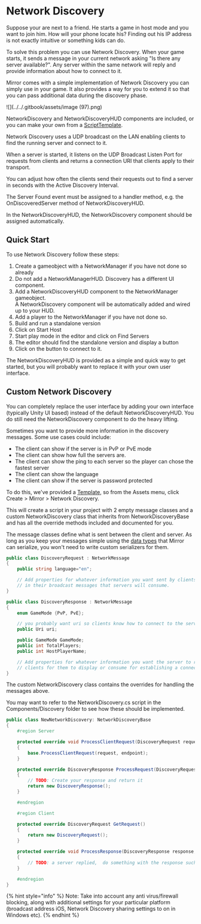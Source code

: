 # Network Discovery

Suppose your are next to a friend. He starts a game in host mode and you want to join him. How will your phone locate his? Finding out his IP address is not exactly intuitive or something kids can do.

To solve this problem you can use Network Discovery. When your game starts, it sends a message in your current network asking "Is there any server available?". Any server within the same network will reply and provide information about how to connect to it.

Mirror comes with a simple implementation of Network Discovery you can simply use in your game. It also provides a way for you to extend it so that you can pass additional data during the discovery phase.

![](../../.gitbook/assets/image (97).png)

NetworkDiscovery and NetworkDiscoveryHUD components are included, or you can make your own from a [ScriptTemplate](../general/script-templates.md).

Network Discovery uses a UDP broadcast on the LAN enabling clients to find the running server and connect to it.

When a server is started, it listens on the UDP Broadcast Listen Port for requests from clients and returns a connection URI that clients apply to their transport.

You can adjust how often the clients send their requests out to find a server in seconds with the Active Discovery Interval.

The Server Found event must be assigned to a handler method, e.g. the OnDiscoveredServer method of NetworkDiscoveryHUD.

In the NetworkDiscoveryHUD, the NetworkDiscovery component should be assigned automatically.

## Quick Start <a href="#quick-start" id="quick-start"></a>

To use Network Discovery follow these steps:

1. Create a gameobject with a NetworkManager if you have not done so already
2. Do not add a NetworkManagerHUD. Discovery has a different UI component.
3. Add a NetworkDiscoveryHUD component to the NetworkManager gameobject.\
   &#x20;A NetworkDiscovery component will be automatically added and wired up to your HUD.
4. Add a player to the NetworkManager if you have not done so.
5. Build and run a standalone version
6. Click on Start Host
7. Start play mode in the editor and click on Find Servers
8. The editor should find the standalone version and display a button
9. Click on the button to connect to it.

The NetworkDiscoveryHUD is provided as a simple and quick way to get started, but you will probably want to replace it with your own user interface.

## Custom Network Discovery <a href="#custom-network-discovery" id="custom-network-discovery"></a>

You can completely replace the user interface by adding your own interface (typically Unity UI based) instead of the default NetworkDiscoveryHUD. You do still need the NetworkDiscovery component to do the heavy lifting.

Sometimes you want to provide more information in the discovery messages. Some use cases could include:

- The client can show if the server is in PvP or PvE mode
- The client can show how full the servers are.
- The client can show the ping to each server so the player can chose the fastest server
- The client can show the language
- The client can show if the server is password protected

To do this, we've provided a [Template](../general/script-templates.md), so from the Assets menu, click Create > Mirror > Network Discovery.

This will create a script in your project with 2 empty message classes and a custom NetworkDiscovery class that inherits from NetworkDiscoveryBase and has all the override methods included and documented for you.

The message classes define what is sent between the client and server. As long as you keep your messages simple using the [data types](../guides/data-types.md) that Mirror can serialize, you won't need to write custom serializers for them.

```csharp
public class DiscoveryRequest : NetworkMessage
{
    public string language="en";

    // Add properties for whatever information you want sent by clients
    // in their broadcast messages that servers will consume.
}

public class DiscoveryResponse : NetworkMessage
{
    enum GameMode {PvP, PvE};

    // you probably want uri so clients know how to connect to the server
    public Uri uri;

    public GameMode GameMode;
    public int TotalPlayers;
    public int HostPlayerName;

    // Add properties for whatever information you want the server to return to
    // clients for them to display or consume for establishing a connection.
}
```

The custom NetworkDiscovery class contains the overrides for handling the messages above.

You may want to refer to the NetworkDiscovery.cs script in the Components/Discovery folder to see how these should be implemented.

```csharp
public class NewNetworkDiscovery: NetworkDiscoveryBase
{
    #region Server

    protected override void ProcessClientRequest(DiscoveryRequest request, IPEndPoint endpoint)
    {
        base.ProcessClientRequest(request, endpoint);
    }

    protected override DiscoveryResponse ProcessRequest(DiscoveryRequest request, IPEndPoint endpoint)
    {
        // TODO: Create your response and return it
        return new DiscoveryResponse();
    }

    #endregion

    #region Client

    protected override DiscoveryRequest GetRequest()
    {
        return new DiscoveryRequest();
    }

    protected override void ProcessResponse(DiscoveryResponse response, IPEndPoint endpoint)
    {
        // TODO: a server replied,  do something with the response such as invoking a unityevent
    }

    #endregion
}
```

{% hint style="info" %}
Note: Take into account any anti virus/firewall blocking, along with additional settings for your particular platform (broadcast address iOS, Network Discovery sharing settings to on in Windows etc).
{% endhint %}
